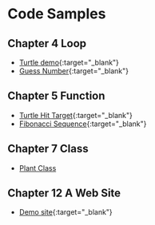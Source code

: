 # Code Samples

## Chapter 4 Loop

- [Turtle demo](ch04_loop/code/turtle_demo.py){:target="\_blank"}
- [Guess Number](ch04_loop/code/guess_number.py){:target="\_blank"}

## Chapter 5 Function

- [Turtle Hit Target](ch05_function/code/hit_target.py){:target="\_blank"}
- [Fibonacci Sequence](ch05_function/code/fib.py){:target="\_blank"}

## Chapter 7 Class

- [Plant Class](ch07_class/code/plant.py)

## Chapter 12 A Web Site

- [Demo site](https://github.com/ying-teaching/python-book/tree/main/docs/ch12_django/code/my_site){:target="\_blank"}
